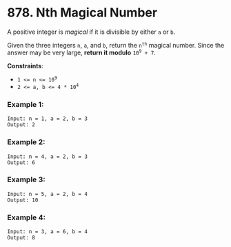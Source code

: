 # 878. Nth Magical Number

A positive integer is *magical* if it is divisible by either `a` or `b`.

Given the three integers `n`, `a`, and `b`, return the <code>n<sup>th</sup></code> magical number. Since the answer may be very large, **return it modulo** <code>10<sup>9</sup> + 7</code>.

**Constraints**:
- <code>1 <= n <= 10<sup>9</sup></code>
- <code>2 <= a, b <= 4 * 10<sup>4</sup></code>

### Example 1:
```
Input: n = 1, a = 2, b = 3
Output: 2
```

### Example 2:
```
Input: n = 4, a = 2, b = 3
Output: 6
```

### Example 3:
```
Input: n = 5, a = 2, b = 4
Output: 10
```

### Example 4:
```
Input: n = 3, a = 6, b = 4
Output: 8
```
